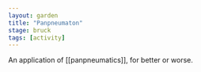 ```yaml
---  
layout: garden
title: "Panpneumaton"
stage: bruck
tags: [activity]
---
```


An application of [[panpneumatics]], for better or worse.